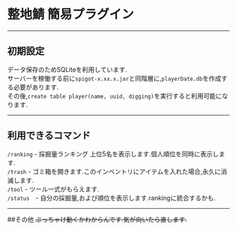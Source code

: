 # 整地鯖 簡易プラグイン
***
## 初期設定  
データ保存のためSQLiteを利用しています.  
サーバーを稼働する前に`spigot-x.xx.x.jar`と同階層に,`playerDate.db`を作成する必要があります.  
その後,`create table player(name, uuid, digging)`を実行すると利用可能になります.
***
## 利用できるコマンド  
`/ranking` - 採掘量ランキング 上位5名を表示します.個人順位を同時に表示します.  
`/trash` - ゴミ箱を開きます.このインベントリにアイテムを入れた場合,永久に消滅します.  
`/tool` - ツール一式がもらえます.  
`/status`　- 自分の採掘量,および順位を表示します.rankingに統合するかも.
***
##その他
~~ぶっちゃけ動くかわからんです.気が向いたら直します.~~
